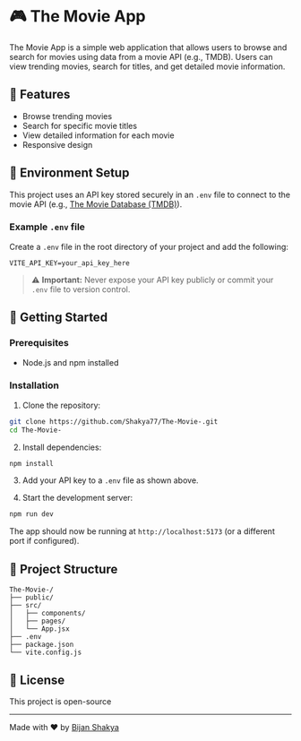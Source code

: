 # 🎮 The Movie App

The Movie App is a simple web application that allows users to browse and search for movies using data from a movie API (e.g., TMDB). Users can view trending movies, search for titles, and get detailed movie information.

## 🚀 Features

- Browse trending movies
- Search for specific movie titles
- View detailed information for each movie
- Responsive design

## 🔐 Environment Setup

This project uses an API key stored securely in an `.env` file to connect to the movie API (e.g., [The Movie Database (TMDB)](https://www.themoviedb.org/documentation/api)).

### Example `.env` file

Create a `.env` file in the root directory of your project and add the following:

```env
VITE_API_KEY=your_api_key_here
```

> ⚠️ **Important:** Never expose your API key publicly or commit your `.env` file to version control.

## 💠 Getting Started

### Prerequisites

- Node.js and npm installed

### Installation

1. Clone the repository:

```bash
git clone https://github.com/Shakya77/The-Movie-.git
cd The-Movie-
```

2. Install dependencies:

```bash
npm install
```

3. Add your API key to a `.env` file as shown above.

4. Start the development server:

```bash
npm run dev
```

The app should now be running at `http://localhost:5173` (or a different port if configured).

## 📂 Project Structure

```
The-Movie-/
├── public/
├── src/
│   ├── components/
│   ├── pages/
│   └── App.jsx
├── .env
├── package.json
└── vite.config.js
```

## 📄 License

This project is open-source

---

Made with ❤️ by [Bijan Shakya](https://github.com/Shakya77)
